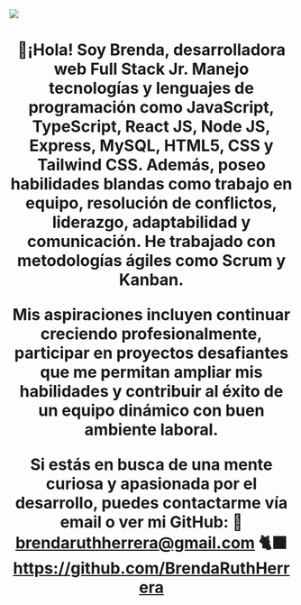 <div align="center">
</div>
<img src="https://i.postimg.cc/Jnqzht1H/Portada-github.png">

<h1 align="center">👋¡Hola! Soy Brenda, desarrolladora web Full Stack Jr.
 Manejo tecnologías y lenguajes de programación como JavaScript, TypeScript, React JS, Node JS, Express, MySQL, HTML5, CSS y Tailwind CSS. Además, poseo habilidades blandas como trabajo en equipo, resolución de conflictos, liderazgo, adaptabilidad y comunicación. He trabajado con metodologías ágiles como Scrum y Kanban.

Mis aspiraciones incluyen continuar creciendo profesionalmente, participar en proyectos desafiantes que me permitan ampliar mis habilidades y contribuir al éxito de un equipo dinámico con buen ambiente laboral.

Si estás en busca de una mente curiosa y apasionada por el desarrollo, puedes contactarme vía email o ver mi GitHub:
📧 brendaruthherrera@gmail.com
🐈‍⬛ https://github.com/BrendaRuthHerrera </h1>


